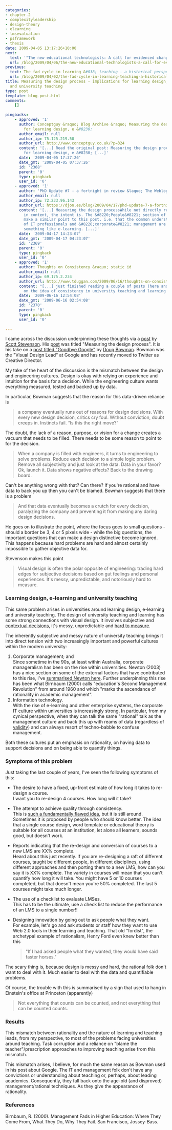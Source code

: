 ```yaml
---
categories:
- chapter-2
- complexityleadership
- design-theory
- elearning
- lmsevaluation
- psframework
- thesis
date: 2009-04-05 13:17:26+10:00
next:
  text: '"The new educational technologists: A call for evidenced change"'
  url: /blog/2009/04/06/the-new-educational-technologists-a-call-for-evidenced-change/
previous:
  text: The fad cycle in learning &#038; teaching - a historical perspective
  url: /blog/2009/04/02/the-fad-cycle-in-learning-teaching-a-historical-perspective/
title: Measuring the design process - implications for learning design, e-learning
  and university teaching
type: post
template: blog-post.html
comments:
    []
    
pingbacks:
    - approved: '1'
      author: Conceptguy &raquo; Blog Archive &raquo; Measuring the design process - implications
        for learning design, e &#8230;
      author_email: null
      author_ip: 75.125.219.50
      author_url: http://www.conceptguy.co.uk/?p=324
      content: '[...] Read the original post: Measuring the design process - implications
        for learning design, e &#8230; [...]'
      date: '2009-04-05 17:37:26'
      date_gmt: '2009-04-05 07:37:26'
      id: '2368'
      parent: '0'
      type: pingback
      user_id: '0'
    - approved: '1'
      author: 'PhD Update #7 - a fortnight in review &laquo; The Weblog of (a) David Jones'
      author_email: null
      author_ip: 72.233.96.143
      author_url: https://djon.es/blog/2009/04/17/phd-update-7-a-fortnight-in-review/
      content: '[...] Measuring the design processWhile not directly related to the PhD
        in content, the intent is. The &#8220;People&#8221; section of chapter 2 will
        make a similar point to this post. i.e. that the common understanding/practice
        of IT professionals and &#8220;corporate&#8221; management are inappropriate for
        something like e-learning. [...]'
      date: '2009-04-17 14:23:07'
      date_gmt: '2009-04-17 04:23:07'
      id: '2369'
      parent: '0'
      type: pingback
      user_id: '0'
    - approved: '1'
      author: Thoughts on Consistency &raquo; static id
      author_email: null
      author_ip: 69.175.2.234
      author_url: http://www.tduggan.com/2009/06/16/thoughts-on-consistency/
      content: "[...] just finished reading a couple of posts (here and here) by a colleague\_\
        on the idea of consistency in university teaching and learning and it got me [...]"
      date: '2009-06-16 12:54:08'
      date_gmt: '2009-06-16 02:54:08'
      id: '2370'
      parent: '0'
      type: pingback
      user_id: '0'
    
---
```

I came across the discussion underpinning these thoughts via a [post](http://theocacao.com/document.page/600) by [Scott Stevenson](http://theocacao.com/document.page/296). His [post](http://theocacao.com/document.page/600) was titled "Measuring the design process". It is his take on a [post titled "Goodbye Google"](http://stopdesign.com/archive/2009/03/20/goodbye-google.html) by [Doug Bowman](http://stopdesign.com/about). Bowman was the "Visual Design Lead" at Google and has recently moved to Twitter as Creative Director.

My take of the heart of the discussion is the mismatch between the design and engineering cultures. Design is okay with relying on experience and intuition for the basis for a decision. While the engineering culture wants everything measured, tested and backed up by data.

In particular, Bowman suggests that the reason for this data-driven reliance is

> a company eventually runs out of reasons for design decisions. With every new design decision, critics cry foul. Without conviction, doubt creeps in. Instincts fail. “Is this the right move?”

The doubt, the lack of a reason, purpose, or vision for a change creates a vacuum that needs to be filled. There needs to be some reason to point to for the decision.

> When a company is filled with engineers, it turns to engineering to solve problems. Reduce each decision to a simple logic problem. Remove all subjectivity and just look at the data. Data in your favor? Ok, launch it. Data shows negative effects? Back to the drawing board.

Can't be anything wrong with that? Can there? If you're rational and have data to back you up then you can't be blamed. Bowman suggests that there is a problem

> And that data eventually becomes a crutch for every decision, paralyzing the company and preventing it from making any daring design decisions.

He goes on to illustrate the point, where the focus goes to small questions - should a border be 3, 4 or 5 pixels wide - while the big questions, the important questions that can make a design distinctive become ignored. This happens because hard problems are hard and almost certainly impossible to gather objective data for.

Stevenson makes this point

> Visual design is often the polar opposite of engineering: trading hard edges for subjective decisions based on gut feelings and personal experiences. It's messy, unpredictable, and notoriously hard to measure.

### Learning design, e-learning and university teaching

This same problem arises in universities around learning design, e-learning and university teaching. The design of university teaching and learning has some strong connections with visual design. It involves subjective and [contextual decisions](http://damosworld.wordpress.com/2009/03/27/improving-university-teaching-learning-theory-and-curriculum-design/), it's messy, unpredictable and [hard to measure](/blog/2009/03/06/the-biggest-flaw-in-university-lte-learning-and-how-to-avoid-it/).

The inherently subjective and messy nature of university teaching brings it into direct tension with two increasingly important and powerful cultures within the modern university:

1. Corporate management; and  
    Since sometime in the 90s, at least within Australia, corporate manageralism has been on the rise within universities. Newton (2003) has a nice section on some of the external factors that have contributed to this rise, I've [summarised Newton here](/blog/2009/03/30/implementing-an-institution-wide-learning-and-teaching-strategy-lessons-in-managing-change/). Further underpinning this rise has been what Birnbaum (2000) calls "education's Second Management Revolution" from around 1960 and which "marks the ascendance of rationality in academic management".
2. Information technology.  
    With the rise of e-learning and other enterprise systems, the corporate IT culture within universities is increasingly strong. In particular, from my cynical perspective, when they can talk the same "rational" talk as the management culture and back this up with reams of data (regardless of [validity](/blog/2009/03/11/validity-is-subjective/)) and can always resort of techno-babble to confuse management.

Both these cultures put an emphasis on rationality, on having data to support decisions and on being able to quantify things.

### Symptoms of this problem

Just taking the last couple of years, I've seen the following symptoms of this:

- The desire to have a fixed, up-front estimate of how long it takes to re-design a course.  
    I want you to re-design 4 courses. How long will it take?
- The attempt to achieve quality through consistency.  
    This is [such a fundamentally flawed idea](/blog/2008/11/13/another-assumption-which-ples-over-throws/), but it is still around. Sometimes it is proposed by people who should know better. The idea that a single course design, word template or educational theory is suitable for all courses at an institution, let alone all learners, sounds good, but doesn't work.
- Reports indicating that the re-design and conversion of courses to a new LMS are XX% complete.  
    Heard about this just recently. If you are re-designing a raft of different courses, taught be different people, in different disciplines, using different approaches and then porting them to a new LMS, how can you say it is XX% complete. The variety in courses will mean that you can't quantify how long it will take. You might have 5 or 10 courses completed, but that doesn't mean you're 50% completed. The last 5 courses might take much longer.
- The use of a checklist to evaluate LMSes.  
    This has to be the ultimate, use a check list to reduce the performance of an LMS to a single number!!
- Designing innovation by going out to ask people what they want.  
    For example, let's go and ask students or staff how they want to use Web 2.0 tools in their learning and teaching. That old "fordist", the archetypal example of rationalism, Henry Ford even knew better than this
    
    > "If I had asked people what they wanted, they would have said faster horses."
    

The scary thing is, because design is messy and hard, the rational folk don't want to deal with it. Much easier to deal with the data and quantifiable problems.

Of course, the trouble with this is summarised by a sign that used to hang in Einstein's office at Princeton (apparently)

> Not everything that counts can be counted, and not everything that can be counted counts.

### Results

This mismatch between rationality and the nature of learning and teaching leads, from my perspective, to most of the problems facing universities around teaching. Task corruption and a reliance on "blame the teacher"/prescription approaches to improving teaching arise from this mismatch.

This mismatch arises, I believe, for much the same reason as Bowman used in his post about Google. The IT and management folk don't have any convictions or understanding about teaching or, perhaps, about leading academics. Consequently, they fall back onto the age-old (and disproved) management/rational techniques. As they give the appearance of rationality.

### References

Birnbaum, R. (2000). Management Fads in Higher Education: Where They Come From, What They Do, Why They Fail. San Francisco, Jossey-Bass.